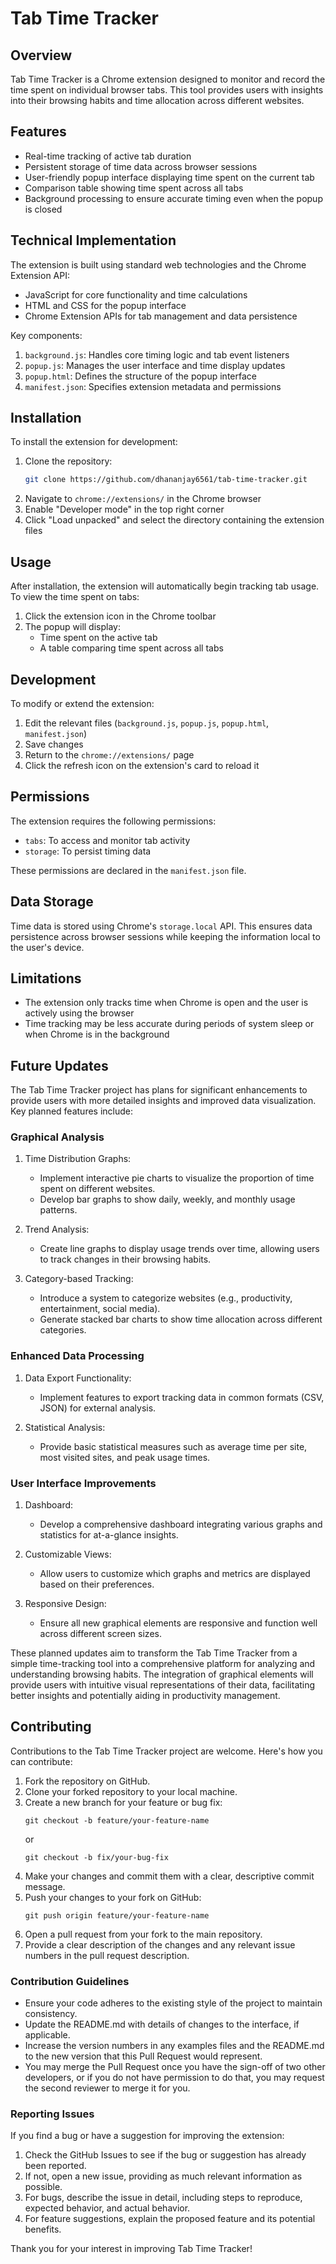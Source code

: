 # Tab Time Tracker

## Overview

Tab Time Tracker is a Chrome extension designed to monitor and record the time spent on individual browser tabs. This tool provides users with insights into their browsing habits and time allocation across different websites.

## Features

- Real-time tracking of active tab duration
- Persistent storage of time data across browser sessions
- User-friendly popup interface displaying time spent on the current tab
- Comparison table showing time spent across all tabs
- Background processing to ensure accurate timing even when the popup is closed

## Technical Implementation

The extension is built using standard web technologies and the Chrome Extension API:

- JavaScript for core functionality and time calculations
- HTML and CSS for the popup interface
- Chrome Extension APIs for tab management and data persistence

Key components:

1. `background.js`: Handles core timing logic and tab event listeners
2. `popup.js`: Manages the user interface and time display updates
3. `popup.html`: Defines the structure of the popup interface
4. `manifest.json`: Specifies extension metadata and permissions

## Installation

To install the extension for development:

1. Clone the repository:
   ```bash
   git clone https://github.com/dhananjay6561/tab-time-tracker.git
   ```
2. Navigate to `chrome://extensions/` in the Chrome browser
3. Enable "Developer mode" in the top right corner
4. Click "Load unpacked" and select the directory containing the extension files

## Usage

After installation, the extension will automatically begin tracking tab usage. To view the time spent on tabs:

1. Click the extension icon in the Chrome toolbar
2. The popup will display:
   - Time spent on the active tab
   - A table comparing time spent across all tabs

## Development

To modify or extend the extension:

1. Edit the relevant files (`background.js`, `popup.js`, `popup.html`, `manifest.json`)
2. Save changes
3. Return to the `chrome://extensions/` page
4. Click the refresh icon on the extension's card to reload it

## Permissions

The extension requires the following permissions:

- `tabs`: To access and monitor tab activity
- `storage`: To persist timing data

These permissions are declared in the `manifest.json` file.

## Data Storage

Time data is stored using Chrome's `storage.local` API. This ensures data persistence across browser sessions while keeping the information local to the user's device.

## Limitations

- The extension only tracks time when Chrome is open and the user is actively using the browser
- Time tracking may be less accurate during periods of system sleep or when Chrome is in the background

## Future Updates

The Tab Time Tracker project has plans for significant enhancements to provide users with more detailed insights and improved data visualization. Key planned features include:

### Graphical Analysis

1. Time Distribution Graphs:
   - Implement interactive pie charts to visualize the proportion of time spent on different websites.
   - Develop bar graphs to show daily, weekly, and monthly usage patterns.

2. Trend Analysis:
   - Create line graphs to display usage trends over time, allowing users to track changes in their browsing habits.

3. Category-based Tracking:
   - Introduce a system to categorize websites (e.g., productivity, entertainment, social media).
   - Generate stacked bar charts to show time allocation across different categories.

### Enhanced Data Processing

1. Data Export Functionality:
   - Implement features to export tracking data in common formats (CSV, JSON) for external analysis.

2. Statistical Analysis:
   - Provide basic statistical measures such as average time per site, most visited sites, and peak usage times.

### User Interface Improvements

1. Dashboard:
   - Develop a comprehensive dashboard integrating various graphs and statistics for at-a-glance insights.

2. Customizable Views:
   - Allow users to customize which graphs and metrics are displayed based on their preferences.

3. Responsive Design:
   - Ensure all new graphical elements are responsive and function well across different screen sizes.

These planned updates aim to transform the Tab Time Tracker from a simple time-tracking tool into a comprehensive platform for analyzing and understanding browsing habits. The integration of graphical elements will provide users with intuitive visual representations of their data, facilitating better insights and potentially aiding in productivity management.

## Contributing

Contributions to the Tab Time Tracker project are welcome. Here's how you can contribute:

1. Fork the repository on GitHub.
2. Clone your forked repository to your local machine.
3. Create a new branch for your feature or bug fix:
   ```
   git checkout -b feature/your-feature-name
   ```
   or
   ```
   git checkout -b fix/your-bug-fix
   ```
4. Make your changes and commit them with a clear, descriptive commit message.
5. Push your changes to your fork on GitHub:
   ```
   git push origin feature/your-feature-name
   ```
6. Open a pull request from your fork to the main repository.
7. Provide a clear description of the changes and any relevant issue numbers in the pull request description.

### Contribution Guidelines

- Ensure your code adheres to the existing style of the project to maintain consistency.
- Update the README.md with details of changes to the interface, if applicable.
- Increase the version numbers in any examples files and the README.md to the new version that this Pull Request would represent.
- You may merge the Pull Request once you have the sign-off of two other developers, or if you do not have permission to do that, you may request the second reviewer to merge it for you.

### Reporting Issues

If you find a bug or have a suggestion for improving the extension:

1. Check the GitHub Issues to see if the bug or suggestion has already been reported.
2. If not, open a new issue, providing as much relevant information as possible.
3. For bugs, describe the issue in detail, including steps to reproduce, expected behavior, and actual behavior.
4. For feature suggestions, explain the proposed feature and its potential benefits.



Thank you for your interest in improving Tab Time Tracker!